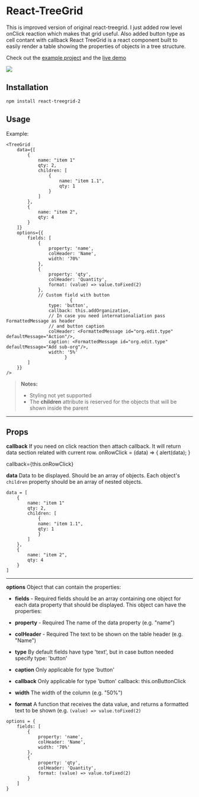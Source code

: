 ﻿React-TreeGrid
===================
This is improved version of original react-treegrid. I just added row level onClick reaction which makes that grid useful.
Also added button type as cell contant with callback
React TreeGrid is a react component built to easily render a table showing the properties of objects in a tree structure.

Check out the [example project](https://github.com/PhillBeck/react-gridtree-example) and the [live demo](https://phillbeck.github.io/react-gridtree-example/)


![](https://drive.google.com/file/d/1oItGtDvPLN8Ut8ha6UfCCcqlx3FrF4Gw/view?usp=sharing)


Installation
-----
 
```
npm install react-treegrid-2
```

Usage
-------

Example:
```
<TreeGrid
	data={[
		{
			name: "item 1"
			qty: 2,
			children: [
				{
					name: "item 1.1",
					qty: 1
				}
			]
		},
		{
			name: "item 2",
			qty: 4
		}
	]}
	options={{
		fields: [
			{ 
				property: 'name',
				colHeader: 'Name',
				width: '70%' 
			},
			{
				property: 'qty',
				colHeader: 'Quantity',
				format: (value) => value.toFixed(2)
			}, 
			// Custom field with button
                        {
				type: 'button',
				callback: this.addOrganization,
				// In case you need internationaliation pass FormattedMessage as header 
				// and button caption
				colHeader: <FormattedMessage id="org.edit.type" defaultMessage="Action"/>,
				caption: <FormattedMessage id="org.edit.type" defaultMessage="Add sub-org"/>,
				width: '5%'
                      }
		]
	}}
/>
```

> **Notes:**
> - Styling not yet supported
> - The **children** attribute is reserved for the objects that will be shown inside the parent

----

Props
----------
**callback**
If you need on click reaction then attach callback. It will return data section related with current row.
  onRowClick = (data) => {
    alert(data);
  }

callback={this.onRowClick}

**data**
Data to be displayed. Should be an array of objects. Each object's `children` property should be an array of nested objects.
```
data = [
	{
		name: "item 1"
		qty: 2,
		children: [
			{
			name: "item 1.1",
			qty: 1
			}
		]
	},
	{
		name: "item 2",
		qty: 4
	}
]
```
----

**options**
Object that can contain the properties:

- **fields** - Required
fields should be an array containing one object for each data property that should be displayed. This object can have the properties:
 - **property** - Required
 The name of the data property (e.g. "name")
 
 - **colHeader** - Required
The text to be shown on the table header (e.g. "Name")

- **type**
By default fields have type 'text', but in case button needed specify type: 'button'

- **caption**
Only applicable for type 'button'

- **callback** 
Only applicable for type 'button' 
callback: this.onButtonClick

 - **width**
The width of the column (e.g. "50%")

 - **format**
 A function that receives the data value, and returns a formatted text to be shown (e.g. `(value) => value.toFixed(2)`

```
options = {
	fields: [
		{ 
			property: 'name',
			colHeader: 'Name',
			width: '70%' 
		},
		{
			property: 'qty',
			colHeader: 'Quantity',
			format: (value) => value.toFixed(2)
		}
	]
}
```
